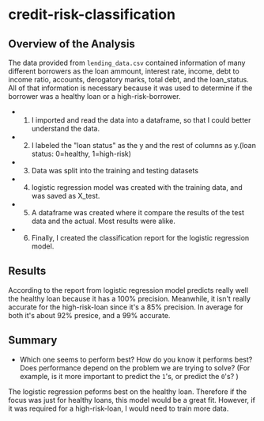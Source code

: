 # credit-risk-classification

## Overview of the Analysis

The data provided from `lending_data.csv` contained information of many different borrowers as the loan ammount, interest rate, income, debt to income ratio, accounts, derogatory marks, total debt, and the loan_status. All of that information is necessary because it was used to determine if the borrower was a healthy loan or a high-risk-borrower. 
* 1. I imported and read the data into a dataframe, so that I could better understand the data. 
* 2. I labeled the "loan status" as the y and the rest of columns as y.(loan status: 0=healthy, 1=high-risk)
* 3.  Data was split into the training and testing datasets
* 4. logistic regression model was created with the training data, and was saved as X_test. 
* 5. A dataframe was created  where it compare the results of the test data and the actual. Most results were alike. 
* 6. Finally, I created the classification report for the logistic regression model. 

## Results

According to the report from logistic regression model predicts really well the healthy loan because it has a 100% precision. Meanwhile, it isn't really accurate for the high-risk-loan since it's a 85% precision. In average for both it's about 92% presice, and a 99% accurate. 

## Summary
* Which one seems to perform best? How do you know it performs best? Does performance depend on the problem we are trying to solve? (For example, is it more important to predict the `1`'s, or predict the `0`'s? )

The logistic regression peforms best on the healthy loan.
Therefore if the focus was just for healthy loans, this model would be a great fit. However, if it was required for a high-risk-loan, I would need to train more data. 
